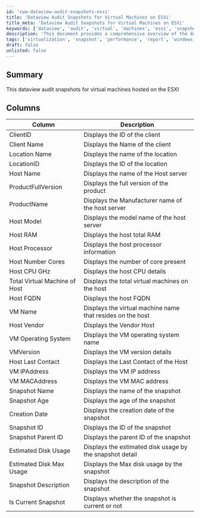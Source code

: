 ```yaml
---
id: 'cwa-dataview-audit-snapshots-esxi'
title: 'Dataview Audit Snapshots for Virtual Machines on ESXi'
title_meta: 'Dataview Audit Snapshots for Virtual Machines on ESXi'
keywords: ['dataview', 'audit', 'virtual', 'machines', 'esxi', 'snapshot']
description: 'This document provides a comprehensive overview of the dataview audit snapshots for virtual machines hosted on the ESXi platform, detailing the relevant columns and their descriptions for effective management and monitoring.'
tags: ['virtualization', 'snapshot', 'performance', 'report', 'windows']
draft: false
unlisted: false
---
```

## Summary

This dataview audit snapshots for virtual machines hosted on the ESXI

## Columns

| Column                        | Description                                           |
|-------------------------------|-------------------------------------------------------|
| ClientID                      | Displays the ID of the client                         |
| Client Name                   | Displays the Name of the client                       |
| Location Name                 | Displays the name of the location                     |
| LocationID                    | Displays the ID of the location                       |
| Host Name                     | Displays the name of the Host server                  |
| ProductFullVersion            | Displays the full version of the product              |
| ProductName                   | Displays the Manufacturer name of the host server     |
| Host Model                    | Displays the model name of the host server            |
| Host RAM                      | Displays the host total RAM                           |
| Host Processor                | Displays the host processor information                |
| Host Number Cores             | Displays the number of core present                   |
| Host CPU GHz                  | Displays the host CPU details                         |
| Total Virtual Machine of Host  | Displays the total virtual machines on the host       |
| Host FQDN                    | Displays the host FQDN                                |
| VM Name                       | Displays the virtual machine name that resides on the host |
| Host Vendor                   | Displays the Vendor Host                              |
| VM Operating System           | Displays the VM operating system name                 |
| VMVersion                     | Displays the VM version details                       |
| Host Last Contact             | Displays the Last Contact of the Host                 |
| VM IPAddress                  | Displays the VM IP address                            |
| VM MACAddress                 | Displays the VM MAC address                           |
| Snapshot Name                 | Displays the name of the snapshot                     |
| Snapshot Age                  | Displays the age of the snapshot                      |
| Creation Date                 | Displays the creation date of the snapshot            |
| Snapshot ID                   | Displays the ID of the snapshot                       |
| Snapshot Parent ID            | Displays the parent ID of the snapshot                |
| Estimated Disk Usage          | Displays the estimated disk usage by the snapshot detail |
| Estimated Disk Max Usage      | Displays the Max disk usage by the snapshot           |
| Snapshot Description           | Displays the description of the snapshot              |
| Is Current Snapshot           | Displays whether the snapshot is current or not       |





